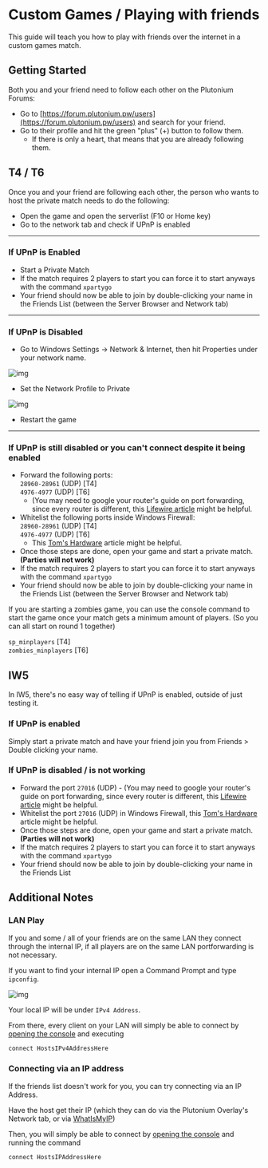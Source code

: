 # Custom Games / Playing with friends

This guide will teach you how to play with friends over the internet in a custom games match.

## Getting Started

Both you and your friend need to follow each other on the Plutonium Forums:
- Go to [https://forum.plutonium.pw/users](https://forum.plutonium.pw/users) and search for your friend.
- Go to their profile and hit the green "plus" (+) button to follow them.
  - If there is only a heart, that means that you are already following them.

## T4 / T6

Once you and your friend are following each other, the person who wants to host the private match needs to do the following:
- Open the game and open the serverlist (F10 or Home key)
- Go to the network tab and check if UPnP is enabled

---

### **If UPnP is Enabled**
- Start a Private Match
- If the match requires 2 players to start you can force it to start anyways with the command `xpartygo`
- Your friend should now be able to join by double-clicking your name in the Friends List (between the Server Browser and Network tab)

---

### **If UPnP is Disabled**
- Go to Windows Settings -> Network & Internet, then hit Properties under your network name.

![img](https://i.imgur.com/PnaSif4.png)

- Set the Network Profile to Private

![img](https://i.imgur.com/hC6G8QN.png)

- Restart the game

---

### **If UPnP is still disabled or you can't connect despite it being enabled**

- Forward the following ports:  
`28960-28961` (UDP) [T4]  
`4976-4977` (UDP) [T6]  
  - (You may need to google your router's guide on port forwarding, since every router is different, this [Lifewire article](https://www.lifewire.com/how-to-port-forward-4163829) might be helpful.
- Whitelist the following ports inside Windows Firewall:  
`28960-28961` (UDP) [T4]  
`4976-4977` (UDP) [T6]  
  - This [Tom's Hardware](https://www.tomshardware.com/news/how-to-open-firewall-ports-in-windows-10,36451.html) article might be helpful.
- Once those steps are done, open your game and start a private match. **(Parties will not work)**
- If the match requires 2 players to start you can force it to start anyways with the command `xpartygo`
- Your friend should now be able to join by double-clicking your name in the Friends List (between the Server Browser and Network tab)

<Alert variant="tip">

If you are starting a zombies game, you can use the console command to start the game once your match gets a minimum amount of players. (So you can all start on round 1 together)

`sp_minplayers` [T4]  
`zombies_minplayers` [T6]

</Alert>

## IW5

In IW5, there's no easy way of telling if UPnP is enabled, outside of just testing it.

### **If UPnP is enabled**

Simply start a private match and have your friend join you from Friends > Double clicking your name.

### **If UPnP is disabled / is not working**

- Forward the port `27016` (UDP) - (You may need to google your router's guide on port forwarding, since every router is different, this [Lifewire article](https://www.lifewire.com/how-to-port-forward-4163829) might be helpful.
- Whitelist the port `27016` (UDP) in Windows Firewall, this [Tom's Hardware](https://www.tomshardware.com/news/how-to-open-firewall-ports-in-windows-10,36451.html) article might be helpful.
- Once those steps are done, open your game and start a private match. **(Parties will not work)**
- If the match requires 2 players to start you can force it to start anyways with the command `xpartygo`
- Your friend should now be able to join by double-clicking your name in the Friends List

## Additional Notes

### LAN Play

If you and some / all of your friends are on the same LAN they connect through the internal IP, if all players are on the same LAN portforwarding is not necessary.

If you want to find your internal IP open a Command Prompt and type `ipconfig`.

![img](https://i.imgur.com/gUXeTOE.png)

Your local IP will be under `IPv4 Address`.

From there, every client on your LAN will simply be able to connect by [opening the console](opening-console) and executing

```cs
connect HostsIPv4AddressHere
```

### Connecting via an IP address

If the friends list doesn't work for you, you can try connecting via an IP Address.

Have the host get their IP (which they can do via the Plutonium Overlay's Network tab, or via [WhatIsMyIP](https://www.whatismyip.com/))

Then, you will simply be able to connect by [opening the console](opening-console) and running the command

```cs
connect HostsIPAddressHere
```